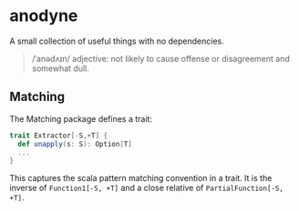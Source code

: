 # anodyne
A small collection of useful things with no dependencies.

> /ˈanədʌɪn/ adjective: not likely to cause offense or disagreement and somewhat dull.

## Matching

The Matching package defines a trait:

```scala
trait Extractor[-S,+T] {
  def unapply(s: S): Option[T]
  ...
}
```

This captures the scala pattern matching convention in a trait. It is the inverse of `Function1[-S, +T]` and a close relative of `PartialFunction[-S, +T]`.  
